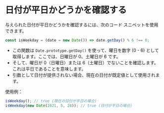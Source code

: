 # 日付が平日かどうかを確認する

与えられた日付が平日かどうかを確認するには、次のコード スニペットを使用できます。

```js
const isWeekday = (date = new Date()) => date.getDay() % 6 !== 0;
```

- この関数は `Date.prototype.getDay()` を使って、曜日を数字 (0 - 6) として取得します。ここでは、日曜日が 0、土曜日が 6 です。
- そして、曜日が 0（日曜日）または 6（土曜日）でないことを確認します。これは平日であることを意味します。
- 引数として日付が提供されない場合、現在の日付が既定値として使用されます。

使用例：

```js
isWeekday(); // true (現在の日付が平日の場合)
isWeekday(new Date(2021, 5, 28)); // true (日付が平日の場合)
```
